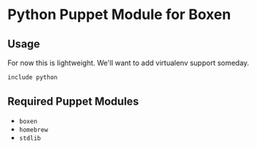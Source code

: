 # Python Puppet Module for Boxen

## Usage

For now this is lightweight.
We'll want to add virtualenv support someday.

```puppet
include python
```

## Required Puppet Modules

* `boxen`
* `homebrew`
* `stdlib`
